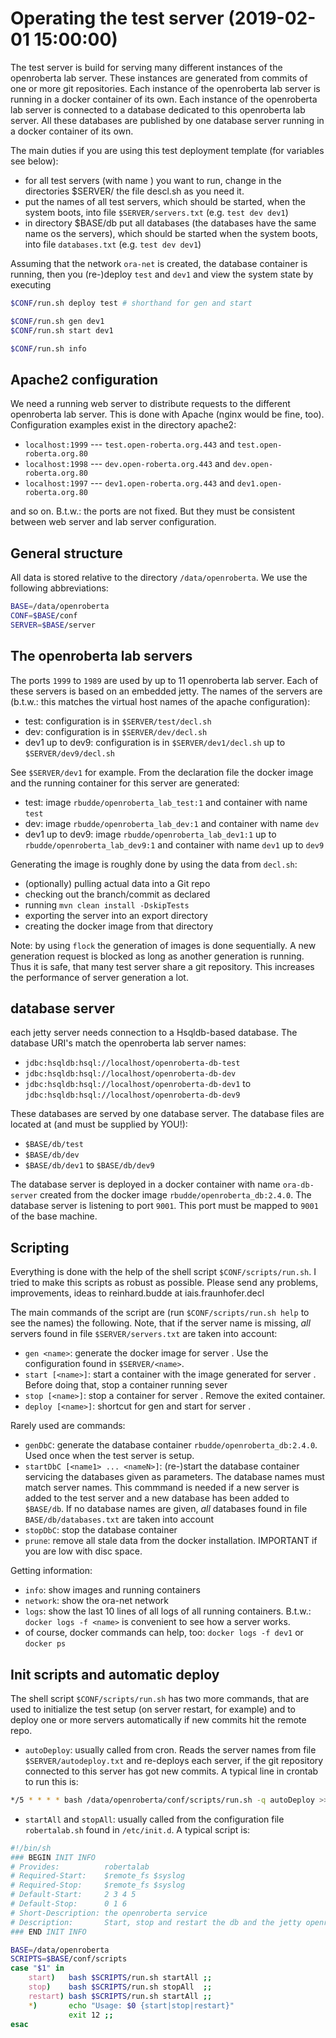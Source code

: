 # Operating the test server (2019-02-01 15:00:00)

The test server is build for serving many different instances of the openroberta lab server. These instances are generated from commits of one or more git repositories.
Each instance of the openroberta lab server is running in a docker container of its own. Each instance of the openroberta lab server is connected to a database
dedicated to this openroberta lab server. All these databases are published by one database server running in a docker container of its own.

The main duties if you are using this test deployment template (for variables see below):

* for all test servers (with name <NAME>) you want to run, change in the directories $SERVER/<NAME> the file descl.sh as you need it.
* put the names of all test servers, which should be started, when the system boots, into file `$SERVER/servers.txt` (e.g. `test dev dev1`)
* in directory $BASE/db put all databases (the databases have the same name os the servers), which should be started when the system boots, into file
  `databases.txt` (e.g. `test dev dev1`)

Assuming that the network `ora-net` is created, the database container is running, then you (re-)deploy `test` and `dev1` and view the system state by executing

```bash
$CONF/run.sh deploy test # shorthand for gen and start

$CONF/run.sh gen dev1
$CONF/run.sh start dev1

$CONF/run.sh info
```

## Apache2 configuration

We need a running web server to distribute requests to the different openroberta lab server. This is done with Apache (nginx would be fine, too).
Configuration examples exist in the directory apache2:

* `localhost:1999` --- `test.open-roberta.org.443` and `test.open-roberta.org.80`
* `localhost:1998` --- `dev.open-roberta.org.443`  and `dev.open-roberta.org.80`
* `localhost:1997` --- `dev1.open-roberta.org.443` and `dev1.open-roberta.org.80`

and so on. B.t.w.: the ports are not fixed. But they must be consistent between web server and lab server configuration.

## General structure

All data is stored relative to the directory `/data/openroberta`. We use the following abbreviations:

```bash
BASE=/data/openroberta
CONF=$BASE/conf
SERVER=$BASE/server
```

## The openroberta lab servers

The ports `1999` to `1989` are used by up to 11 openroberta lab server. Each of these servers is based on an embedded jetty.
The names of the servers are (b.t.w.: this matches the virtual host names of the apache configuration):

* test: configuration is in `$SERVER/test/decl.sh`
* dev: configuration is in `$SERVER/dev/decl.sh`
* dev1 up to dev9: configuration is in `$SERVER/dev1/decl.sh` up to `$SERVER/dev9/decl.sh`

See `$SERVER/dev1` for example. From the declaration file the docker image and the running container for this server are generated:

* test: image `rbudde/openroberta_lab_test:1` and container with name `test`
* dev: image `rbudde/openroberta_lab_dev:1` and container with name `dev`
* dev1 up to dev9: image `rbudde/openroberta_lab_dev1:1` up to `rbudde/openroberta_lab_dev9:1` and container with name `dev1` up to `dev9`

Generating the image is roughly done by using the data from `decl.sh`:

* (optionally) pulling actual data into a Git repo
* checking out the branch/commit as declared
* running `mvn clean install -DskipTests`
* exporting the server into an export directory
* creating the docker image from that directory

Note: by using `flock` the generation of images is done sequentially. A new generation request is blocked as long as another generation is running.
Thus it is safe, that many test server share a git repository. This increases the performance of server generation a lot.

## database server

each jetty server needs connection to a Hsqldb-based database. The database URI's match the openroberta lab server names:

* `jdbc:hsqldb:hsql://localhost/openroberta-db-test`
* `jdbc:hsqldb:hsql://localhost/openroberta-db-dev`
* `jdbc:hsqldb:hsql://localhost/openroberta-db-dev1` to `jdbc:hsqldb:hsql://localhost/openroberta-db-dev9`

These databases are served by one database server. The database files are located at (and must be supplied by YOU!):

* `$BASE/db/test`
* `$BASE/db/dev`
* `$BASE/db/dev1` to `$BASE/db/dev9`

The database server is deployed in a docker container with name `ora-db-server` created from the docker image `rbudde/openroberta_db:2.4.0`.
The database server is listening to port `9001`. This port must be mapped to `9001` of the base machine.

## Scripting

Everything is done with the help of the shell script `$CONF/scripts/run.sh`. I tried to make this scripts as robust as possible. Please send any
problems, improvements, ideas to reinhard.budde at iais.fraunhofer.decl

The main commands of the script are (run `$CONF/scripts/run.sh help` to see the names) the following. Note, that if the server name is missing,
_all_ servers found in file `$SERVER/servers.txt` are taken into account:

* `gen <name>`: generate the docker image for server <name>. Use the configuration found in `$SERVER/<name>`.
* `start [<name>]`: start a container with the image generated for server <name>. Before doing that, stop a container running sever <name>
* `stop [<name>]`: stop a container for server <name>. Remove the exited container.
* `deploy [<name>]`: shortcut for gen and start for server <name>.

Rarely used are commands:

* `genDbC`: generate the database container `rbudde/openroberta_db:2.4.0`. Used once when the test server is setup.
* `startDbC [<name1> ... <nameN>]`: (re-)start the database container servicing the databases given as parameters. The database names must match server names.
  This commmand is needed if a new server is added to the test server and a new database has been added to `$BASE/db`. If no database names are given,
  _all_ databases found in file `BASE/db/databases.txt` are taken into account
* `stopDbC`: stop the database container
* `prune`: remove all stale data from the docker installation. IMPORTANT if you are low with disc space.

Getting information:

* `info`: show images and running containers
* `network`: show the ora-net network
* `logs`: show the last 10 lines of all logs of all running containers. B.t.w.: `docker logs -f <name>` is convenient to see how a server works.
* of course, docker commands can help, too: `docker logs -f dev1` or `docker ps`

## Init scripts and automatic deploy

The shell script `$CONF/scripts/run.sh` has two more commands, that are used to initialize the test setup (on server restart, for example) and to
deploy one or more servers automatically if new commits hit the remote repo.
 
* `autoDeploy`: usually called from cron. Reads the server names from file `$SERVER/autodeploy.txt` and re-deploys each server, if the git
  repository connected to this server has got new commits. A typical line in crontab to run this is:
  
```bash
*/5 * * * * bash /data/openroberta/conf/scripts/run.sh -q autoDeploy >>/data/openroberta/logs/cronlog.txt
```

* `startAll` and `stopAll`: usually called from the configuration file `robertalab.sh` found in `/etc/init.d`. A typical script is:

```bash
#!/bin/sh
### BEGIN INIT INFO
# Provides:          robertalab
# Required-Start:    $remote_fs $syslog
# Required-Stop:     $remote_fs $syslog
# Default-Start:     2 3 4 5
# Default-Stop:      0 1 6
# Short-Description: the openroberta service
# Description:       Start, stop and restart the db and the jetty openroberta server
### END INIT INFO

BASE=/data/openroberta
SCRIPTS=$BASE/conf/scripts
case "$1" in
    start)   bash $SCRIPTS/run.sh startAll ;;
    stop)    bash $SCRIPTS/run.sh stopAll  ;;
    restart) bash $SCRIPTS/run.sh startAll ;;
    *)       echo "Usage: $0 {start|stop|restart}"
             exit 12 ;;
esac
```
